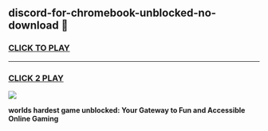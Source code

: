 
## discord-for-chromebook-unblocked-no-download 👋
<h3>
<a href="https://premium.freeplayer.one?title=discord-for-chromebook-unblocked-no-download&ref=14F">CLICK TO PLAY</a></h3>
<hr>

<h3>
<a href="https://premium.freeplayer.one?title=discord-for-chromebook-unblocked-no-download&ref=14F">CLICK 2 PLAY</a>
  
</h3>

<a href="https://premium.freeplayer.one?title=discord-for-chromebook-unblocked-no-download&ref=12F/"><img src="https://clearcache.store/games.png"></a>


**worlds hardest game unblocked: Your Gateway to Fun and Accessible Online Gaming**
